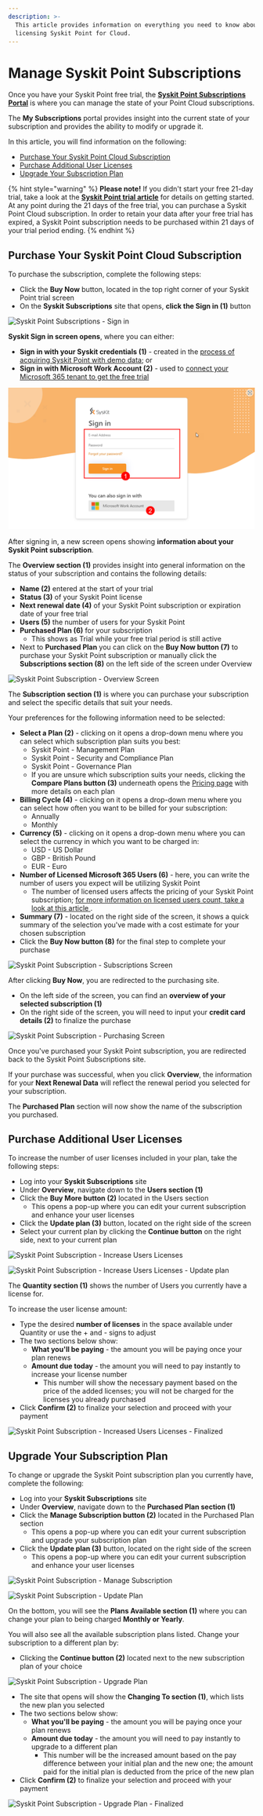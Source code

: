 ```yaml
---
description: >-
  This article provides information on everything you need to know about
  licensing Syskit Point for Cloud.
---
```


# Manage Syskit Point Subscriptions

Once you have your Syskit Point free trial, the [**Syskit Point Subscriptions Portal**](https://subscriptions.syskit.com/) is where you can manage the state of your Point Cloud subscriptions.

The **My Subscriptions** portal provides insight into the current state of your subscription and provides the ability to modify or upgrade it.

In this article, you will find information on the following:

* [Purchase Your Syskit Point Cloud Subscription](syskit-point-subscriptions.md#purchase-your-syskit-point-cloud-subscription)
* [Purchase Additional User Licenses](syskit-point-subscriptions.md#purchase-additional-user-licenses)
* [Upgrade Your Subscription Plan](syskit-point-subscriptions.md#upgrade-your-subscription-plan)

{% hint style="warning" %}
**Please note!** If you didn't start your free 21-day trial, take a look at the [**Syskit Point trial article**](free-trial.md) for details on getting started. At any point during the 21 days of the free trial, you can purchase a Syskit Point Cloud subscription. In order to retain your data after your free trial has expired, a Syskit Point subscription needs to be purchased within 21 days of your trial period ending.
{% endhint %}

## Purchase Your Syskit Point Cloud Subscription

To purchase the subscription, complete the following steps:

* Click the **Buy Now** button, located in the top right corner of your Syskit Point trial screen
* On the **Syskit Subscriptions** site that opens, **click the Sign in (1)** button

![Syskit Point Subscriptions - Sign in](../.gitbook/assets/purchasing-syskit-point\_subscriptions.png)

**Syskit Sign in screen opens**, where you can either:

* **Sign in with your Syskit credentials (1)** - created in the [process of acquiring Syskit Point with demo data](free-trial.md#get-syskit-point-with-demo-data); or
* **Sign in with Microsoft Work Account (2)** - used to [connect your Microsoft 365 tenant to get the free trial](free-trial.md#connect-your-tenant)

![Syskit Sign in](../.gitbook/assets/purchasing-syskit-point-syskit-sign-in.png)

After signing in, a new screen opens showing **information about your Syskit Point subscription**.

The **Overview section (1)** provides insight into general information on the status of your subscription and contains the following details:

* **Name (2)** entered at the start of your trial
* **Status (3)** of your Syskit Point license
* **Next renewal date (4)** of your Syskit Point subscription or expiration date of your free trial
* **Users (5)** the number of users for your Syskit Point
* **Purchased Plan (6)** for your subscription
  * This shows as Trial while your free trial period is still active
* Next to **Purchased Plan** you can click on the **Buy Now button (7)** to purchase your Syskit Point subscription or manually click the **Subscriptions section (8)** on the left side of the screen under Overview

![Syskit Point Subscription - Overview Screen](../.gitbook/assets/purchasing-syskit-point\_subscriptions-overview.png)

The **Subscription section (1)** is where you can purchase your subscription and select the specific details that suit your needs.

Your preferences for the following information need to be selected:

* **Select a Plan (2)** - clicking on it opens a drop-down menu where you can select which subscription plan suits you best:
  * Syskit Point - Management Plan
  * Syskit Point - Security and Compliance Plan
  * Syskit Point - Governance Plan
  * If you are unsure which subscription suits your needs, clicking the **Compare Plans button (3)** underneath opens the [Pricing page](https://www.syskit.com/products/point/pricing/) with more details on each plan
* **Billing Cycle (4)** - clicking on it opens a drop-down menu where you can select how often you want to be billed for your subscription:
  * Annually
  * Monthly
* **Currency (5)** - clicking on it opens a drop-down menu where you can select the currency in which you want to be charged in:
  * USD - US Dollar
  * GBP - British Pound
  * EUR - Euro
* **Number of Licensed Microsoft 365 Users (6)** - here, you can write the number of users you expect will be utilizing Syskit Point
  * The number of licensed users affects the pricing of your Syskit Point subscription; [for more information on licensed users count, take a look at this article ](../licensing-activation/licensed-users-count.md).
* **Summary (7)** - located on the right side of the screen, it shows a quick summary of the selection you've made with a cost estimate for your chosen subscription
* Click the **Buy Now button (8)** for the final step to complete your purchase

![Syskit Point Subscription - Subscriptions Screen](../.gitbook/assets/purchasing-syskit-point\_subscriptions-screen.png)

After clicking **Buy Now**, you are redirected to the purchasing site.

* On the left side of the screen, you can find an **overview of your selected subscription (1)**
* On the right side of the screen, you will need to input your **credit card details (2)** to finalize the purchase

![Syskit Point Subscription - Purchasing Screen](../.gitbook/assets/purchasing-syskit-point\_subscriptions-payment.png)

Once you've purchased your Syskit Point subscription, you are redirected back to the Syskit Point Subscriptions site.

If your purchase was successful, when you click **Overview**, the information for your **Next Renewal Data** will reflect the renewal period you selected for your subscription.

The **Purchased Plan** section will now show the name of the subscription you purchased.

## Purchase Additional User Licenses

To increase the number of user licenses included in your plan, take the following steps:

* Log into your **Syskit Subscriptions** site
* Under **Overview**, navigate down to the **Users section (1)**
* Click the **Buy More button (2)** located in the Users section
  * This opens a pop-up where you can edit your current subscription and enhance your user licenses
* Click the **Update plan (3)** button, located on the right side of the screen
* Select your current plan by clicking the **Continue button** on the right side, next to your current plan

![Syskit Point Subscription - Increase Users Licenses](../.gitbook/assets/syskit-point-cloud-licensing\_buy-more.png) 

![Syskit Point Subscription - Increase Users Licenses - Update plan](../.gitbook/assets/syskit-point-cloud-licensing\_update\_plan.png)

The **Quantity section (1)** shows the number of Users you currently have a license for.

To increase the user license amount:

* Type the desired **number of licenses** in the space available under Quantity or use the + and - signs to adjust
* The two sections below show:
  * **What you'll be paying** - the amount you will be paying once your plan renews
  * **Amount due today** - the amount you will need to pay instantly to increase your license number
    * This number will show the necessary payment based on the price of the added licenses; you will not be charged for the licenses you already purchased
* Click **Confirm (2)** to finalize your selection and proceed with your payment

![Syskit Point Subscription - Increased Users Licenses - Finalized](../.gitbook/assets/syskit-point-cloud-licensing\_users-licenses.png)

## Upgrade Your Subscription Plan

To change or upgrade the Syskit Point subscription plan you currently have, complete the following:

* Log into your **Syskit Subscriptions** site
* Under **Overview**, navigate down to the **Purchased Plan section (1)**
* Click the **Manage Subscription button (2)** located in the Purchased Plan section
  * This opens a pop-up where you can edit your current subscription and upgrade your subscription plan
* Click the **Update plan (3)** button, located on the right side of the screen
  * This opens a pop-up where you can edit your current subscription and enhance your user licenses

![Syskit Point Subscription - Manage Subscription](../.gitbook/assets/syskit-point-cloud-licensing\_manage-subs.png) 

![Syskit Point Subscription - Update Plan](../.gitbook/assets/syskit-point-cloud-licensing\_update\_plan.png)

On the bottom, you will see the **Plans Available section (1)** where you can change your plan to being charged **Monthly or Yearly**.

You will also see all the available subscription plans listed. Change your subscription to a different plan by:

* Clicking the **Continue button (2)** located next to the new subscription plan of your choice

![Syskit Point Subscription - Upgrade Plan](../.gitbook/assets/syskit-point-cloud-licensing\_new-plan.png)

* The site that opens will show the **Changing To section (1)**, which lists the new plan you selected
* The two sections below show:
  * **What you'll be paying** - the amount you will be paying once your plan renews
  * **Amount due today** - the amount you will need to pay instantly to upgrade to a different plan
    * This number will be the increased amount based on the pay difference between your initial plan and the new one; the amount paid for the initial plan is deducted from the price of the new plan
* Click **Confirm (2)** to finalize your selection and proceed with your payment

![Syskit Point Subscription - Upgrade Plan - Finalized](../.gitbook/assets/syskit-point-cloud-licensing\_new-finalize.png)
